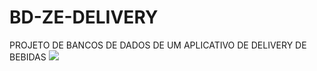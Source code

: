 # BD-ZE-DELIVERY
PROJETO DE BANCOS DE DADOS DE UM APLICATIVO DE DELIVERY DE BEBIDAS
<img src="https://github.com/carlosgoncalves99/BD-ZE-DELIVERY/assets/138076792/be845659-4f0e-4aaf-b731-36832cfaefd3
"/>


